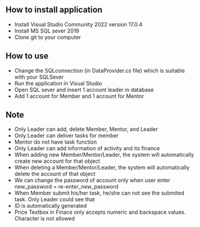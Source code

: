 ## How to install application
- Install Visual Studio Community 2022 version 17.0.4
- Install MS SQL sever 2019
- Clone git to your computer
## How to use
- Change the SQLconnection (in DataProvider.cs file) which is suitable with your SQLSever
- Run the application in Visual Studio
- Open SQL sever and insert 1 account leader in database
- Add 1 account for Member and 1 account for Mentor
## Note 
- Only Leader can add, delete Member, Mentor, and Leader
- Only Leader can deliver tasks for member
- Mentor do not have task function
- Only Leader can add information of activity and its finance
- When adding new Member/Mentor/Leader, the system will automatically create new account for that object
- When deleting a Member/Mentor/Leader, the system will automatically delete the account of that object
- We can change the password of account only when user enter new_password = re-enter_new_password
- When Member submit his/her task, he/she can not see the submited task. Only Leader could see that
- ID is automatically generated
- Price Textbox in Finace only accepts numeric and backspace values. Character is not allowed
